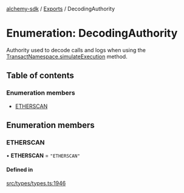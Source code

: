 [alchemy-sdk](../README.md) / [Exports](../modules.md) / DecodingAuthority

# Enumeration: DecodingAuthority

Authority used to decode calls and logs when using the
[TransactNamespace.simulateExecution](../classes/TransactNamespace.md#simulateexecution) method.

## Table of contents

### Enumeration members

- [ETHERSCAN](DecodingAuthority.md#etherscan)

## Enumeration members

### ETHERSCAN

• **ETHERSCAN** = `"ETHERSCAN"`

#### Defined in

[src/types/types.ts:1946](https://github.com/alchemyplatform/alchemy-sdk-js/blob/7bf2430/src/types/types.ts#L1946)
